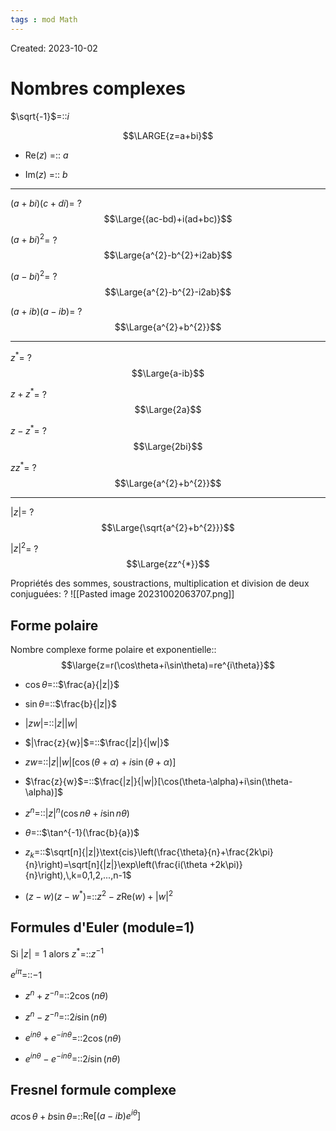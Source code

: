 ```yaml
---
tags : mod Math
---
```

Created: 2023-10-02

# Nombres complexes
$\sqrt{-1}$=::$i$
<!--SR:!2023-12-28,34,286-->

$$\LARGE{z=a+bi}$$
- Re($z$) =:: $a$
<!--SR:!2023-12-26,35,306-->
- Im($z$) =:: $b$
<!--SR:!2024-01-13,68,250-->

---
$(a+bi)(c+di)$=
?
$$\Large{(ac-bd)+i(ad+bc)}$$
<!--SR:!2023-11-22,2,226-->

$(a+bi)^{2}$=
?
$$\Large{a^{2}-b^{2}+i2ab}$$
<!--SR:!2023-11-26,10,250-->

$(a-bi)^{2}$=
?
$$\Large{a^{2}-b^{2}-i2ab}$$
<!--SR:!2023-12-05,11,230-->

$(a+ib)(a-ib)$=
?
$$\Large{a^{2}+b^{2}}$$
<!--SR:!2023-11-25,11,266-->

---

$z^{*}$=
?
$$\Large{a-ib}$$
<!--SR:!2023-12-28,30,311-->

$z+z^*$=
?
$$\Large{2a}$$
<!--SR:!2023-12-17,19,252-->

$z-z^{*}$=
?
$$\Large{2bi}$$
<!--SR:!2023-12-26,28,266-->

$zz^{*}$=
?
$$\Large{a^{2}+b^{2}}$$
<!--SR:!2023-12-05,15,230-->

---
$|z|$=
?
$$\Large{\sqrt{a^{2}+b^{2}}}$$
<!--SR:!2023-11-23,10,286-->

$|z|^{2}$=
?
$$\Large{zz^{*}}$$
<!--SR:!2023-12-16,19,246-->

Propriétés des sommes, soustractions, multiplication et division de deux conjuguées:
?
![[Pasted image 20231002063707.png]]
<!--SR:!2023-12-02,4,232-->

## Forme polaire
Nombre complexe forme polaire et exponentielle::$$\large{z=r(\cos\theta+i\sin\theta)=re^{i\theta}}$$
<!--SR:!2023-11-24,11,246-->

- $\cos\theta$=::$\frac{a}{|z|}$

- $\sin\theta$=::$\frac{b}{|z|}$

- $|zw|$=::$|z||w|$

- $|\frac{z}{w}|$=::$\frac{|z|}{|w|}$

- $zw$=::$|z||w|[\cos(\theta+\alpha)+i\sin(\theta+\alpha)]$

- $\frac{z}{w}$=::$\frac{|z|}{|w|}[\cos(\theta-\alpha)+i\sin(\theta-\alpha)]$

- $z^{n}$=::$|z|^{n}(\cos n\theta+i\sin n\theta)$

- $\theta$=::$\tan^{-1}(\frac{b}{a})$

- $z_{k}$=::$\sqrt[n]{|z|}\text{cis}\left(\frac{\theta}{n}+\frac{2k\pi}{n}\right)=\sqrt[n]{|z|}\exp\left(\frac{i(\theta +2k\pi)}{n}\right),\,k=0,1,2,...,n-1$

- $(z-w)(z-w^{*})$=::$z^{2}-z\text{Re}(w)+|w|^{2}$

## Formules d'Euler (module=1)
Si $|z|=1$ alors $z^{*}$=::$z^{-1}$

$e^{i\pi}$=::$-1$

- $z^{n}+z^{-n}$=::$2\cos(n\theta)$

- $z^{n}-z^{-n}$=::$2i\sin(n\theta)$

- $e^{in\theta}+e^{-in\theta}$=::$2\cos(n\theta)$

- $e^{in\theta}-e^{-in\theta}$=::$2i\sin(n\theta)$

## Fresnel formule complexe
$a\cos\theta+b\sin\theta$=::$\text{Re}[(a-ib)e^{i\theta}]$

